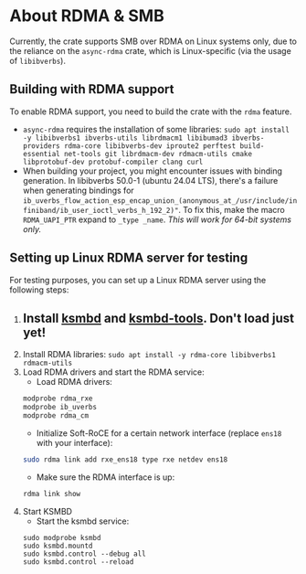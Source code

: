 # About RDMA & SMB
Currently, the crate supports SMB over RDMA on Linux systems only, due to the reliance on the `async-rdma` crate, which is Linux-specific (via the usage of `libibverbs`).

## Building with RDMA support
To enable RDMA support, you need to build the crate with the `rdma` feature.
- `async-rdma` requires the installation of some libraries:
    `sudo apt install -y libibverbs1 ibverbs-utils librdmacm1 libibumad3 ibverbs-providers rdma-core libibverbs-dev iproute2 perftest build-essential net-tools git librdmacm-dev rdmacm-utils cmake libprotobuf-dev protobuf-compiler clang curl`
- When building your project, you might encounter issues with binding generation.
    In libibverbs 50.0-1 (ubuntu 24.04 LTS), there's a failure when generating bindings for `ib_uverbs_flow_action_esp_encap_union_(anonymous_at_/usr/include/infiniband/ib_user_ioctl_verbs_h_192_2)"`.
    To fix this, make the macro `RDMA_UAPI_PTR` expand to `_type _name`. *This will work for 64-bit systems only.*

## Setting up Linux RDMA server for testing
For testing purposes, you can set up a Linux RDMA server using the following steps:
1. Install [ksmbd](https://github.com/namjaejeon/ksmbd) and [ksmbd-tools](https://github.com/namjaejeon/ksmbd-tools). Don't load just yet!
    - 
2. Install RDMA libraries:
    `sudo apt install -y rdma-core libibverbs1 rdmacm-utils`
3. Load RDMA drivers and start the RDMA service:
    - Load RDMA drivers: 
    ```bash
    modprobe rdma_rxe
    modprobe ib_uverbs
    modprobe rdma_cm
    ```
    - Initialize Soft-RoCE for a certain network interface (replace `ens18` with your interface):
    ```bash
    sudo rdma link add rxe_ens18 type rxe netdev ens18
    ```
    - Make sure the RDMA interface is up:
    ```bash
    rdma link show
    ```
4. Start KSMBD
    - Start the ksmbd service:
    ```
    sudo modprobe ksmbd
    sudo ksmbd.mountd
    sudo ksmbd.control --debug all
    sudo ksmbd.control --reload
    ```